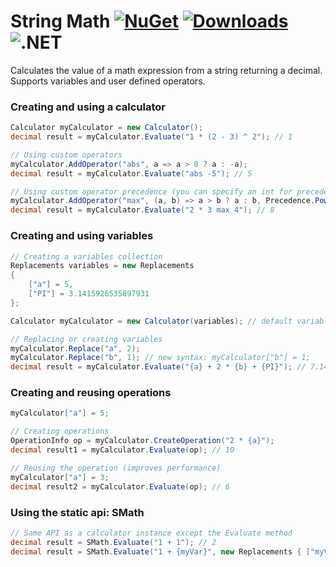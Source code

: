 # String Math [![NuGet](https://img.shields.io/nuget/v/StringMath?style=flat-square&logo=nuget)](https://www.nuget.org/packages/StringMath/) [![Downloads](https://img.shields.io/nuget/dt/StringMath?label=downloads&style=flat-square&logo=nuget)](https://www.nuget.org/packages/StringMath) ![.NET](https://img.shields.io/static/v1?label=%20&message=standard%202.0&color=5C2D91&style=flat-square&logo=.net)
Calculates the value of a math expression from a string returning a decimal.
Supports variables and user defined operators.

### Creating and using a calculator
```csharp
Calculator myCalculator = new Calculator();
decimal result = myCalculator.Evaluate("1 * (2 - 3) ^ 2"); // 1

// Using custom operators
myCalculator.AddOperator("abs", a => a > 0 ? a : -a);
decimal result = myCalculator.Evaluate("abs -5"); // 5

// Using custom operator precedence (you can specify an int for precedence)
myCalculator.AddOperator("max", (a, b) => a > b ? a : b, Precedence.Power);
decimal result = myCalculator.Evaluate("2 * 3 max 4"); // 8
```

### Creating and using variables
```csharp
// Creating a variables collection
Replacements variables = new Replacements
{
	["a"] = 5,
	["PI"] = 3.1415926535897931
};

Calculator myCalculator = new Calculator(variables); // default variables collection is optional (can still add variables without a collection)

// Replacing or creating variables
myCalculator.Replace("a", 2);
myCalculator.Replace("b", 1); // new syntax: myCalculator["b"] = 1;
decimal result = myCalculator.Evaluate("{a} + 2 * {b} + {PI}"); // 7.1415926535897931
```

### Creating and reusing operations
```csharp
myCalculator["a"] = 5;

// Creating operations
OperationInfo op = myCalculator.CreateOperation("2 * {a}");
decimal result1 = myCalculator.Evaluate(op); // 10

// Reusing the operation (improves performance)
myCalculator["a"] = 3;
decimal result2 = myCalculator.Evaluate(op); // 6
```

### Using the static api: SMath
```csharp
// Same API as a calculator instance except the Evaluate method
decimal result = SMath.Evaluate("1 + 1"); // 2
decimal result = SMath.Evaluate("1 + {myVar}", new Replacements { ["myVar"] = 1 }); // 2
```

